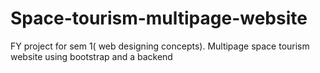 # Space-tourism-multipage-website
FY project for sem 1( web designing concepts). Multipage space tourism website using bootstrap and a backend
